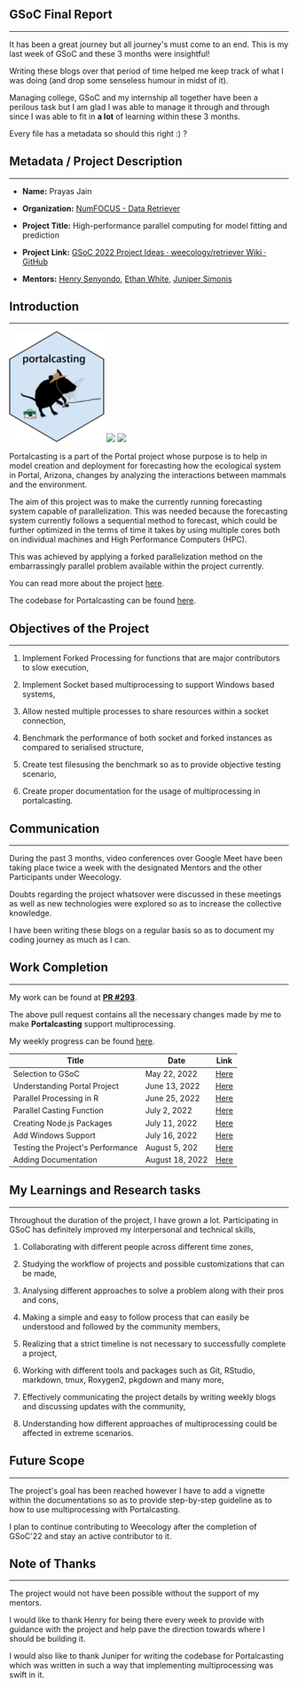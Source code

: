 ## GSoC Final Report

---

It has been a great journey but all journey's must come to an end. This is my last week of GSoC and these 3 months were insightful!

Writing these blogs over that period of time helped me keep track of what I was doing (and drop some senseless humour in midst of it).

Managing college, GSoC and my internship all together have been a perilous task but I am glad I was able to manage it through and through since I was able to fit in **a lot** of learning within these 3 months.

Every file has a metadata so should this right :) ?

## Metadata / Project Description

---

- **Name:** Prayas Jain

- **Organization:** [NumFOCUS - Data Retriever](https://github.com/weecology/retriever)

- **Project Title:** High-performance parallel computing for model fitting and prediction

- **Project Link:** [GSoC 2022 Project Ideas · weecology/retriever Wiki · GitHub](https://github.com/weecology/retriever/wiki/GSoC-2022-Project-Ideas#high-performance-parallel-computing-for-model-fitting-and-prediction-in-portalcasting)

- **Mentors:**  [Henry Senyondo](https://github.com/henrykironde), [Ethan White](https://github.com/ethanwhite), [Juniper Simonis](https://github.com/juniperlsimonis)

## Introduction

---

![](https://raw.githubusercontent.com/PrayasJ/PrayasJ.github.io/master/src/img/portalcasting.png) ![](https://upload.wikimedia.org/wikipedia/commons/thumb/7/7c/Google_Summer_of_Code_sun_logo_2022.svg/240px-Google_Summer_of_Code_sun_logo_2022.svg.png) ![](https://upload.wikimedia.org/wikipedia/commons/thumb/1/1b/R_logo.svg/310px-R_logo.svg.png)

Portalcasting is a part of the Portal project whose purpose is to help in model
creation and deployment for forecasting how the ecological system in Portal,
Arizona, changes by analyzing the interactions between mammals and the
environment.

The aim of this project was to make the currently running forecasting system capable of parallelization. This was needed because the forecasting system currently follows a sequential method to forecast, which could be further optimized in the terms of time it takes by using multiple cores both on individual machines and High Performance Computers (HPC). 

This was achieved by applying a forked parallelization method on the embarrassingly parallel problem available within the project currently.

You can read more about the project [here](https://summerofcode.withgoogle.com/media/user/93201a7f92cf/proposal/gAAAAABjHcXXWWx2MV3Y8H_8mC__S8fcqcEGR786ouHlYWGcoWkfDpOwr4f5BT-YrDg4Zb3AQSd1WsY9NMKWFyboAQ-Dkj9t_H1ChQpstO9iu4lDQR53O2Q=.pdf).

The codebase for Portalcasting can be found [here](https://github.com/weecology/portalcasting).

## Objectives of the Project

---

1. Implement Forked Processing for functions that are major contributors to slow execution,

2. Implement Socket based multiprocessing to support Windows based systems,

3. Allow nested multiple processes to share resources within a socket connection,

4. Benchmark the performance of both socket and forked instances as compared to serialised structure,

5. Create test filesusing the benchmark so as to provide objective testing scenario,

6. Create proper documentation for the usage of multiprocessing in portalcasting.

## Communication

---

During the past 3 months, video conferences over Google Meet have been taking place twice a week with the designated Mentors and the other Participants under Weecology. 

Doubts regarding the project whatsover were discussed in these meetings as well as new technologies were explored so as to increase the collective knowledge.

I have been writing these blogs on a regular basis so as to document my coding journey as much as I can.

## Work Completion

---

My work can be found at [**PR #293**](https://github.com/weecology/portalcasting/pull/293).

The above pull request contains all the necessary changes made by me to make **Portalcasting** support multiprocessing.

My weekly progress can be found [here](https://prayasj.github.io/#/blogs).

| Title                             | Date            | Link                                        |
| --------------------------------- | --------------- | ------------------------------------------- |
| Selection to GSoC                 | May 22, 2022    | [Here](https://prayasj.github.io/#/blogs/0) |
| Understanding Portal Project      | June 13, 2022   | [Here](https://prayasj.github.io/#/blogs/1) |
| Parallel Processing in R          | June 25, 2022   | [Here](https://prayasj.github.io/#/blogs/2) |
| Parallel Casting Function         | July 2, 2022    | [Here](https://prayasj.github.io/#/blogs/3) |
| Creating Node.js Packages         | July 11, 2022   | [Here](https://prayasj.github.io/#/blogs/4) |
| Add Windows Support               | July 16, 2022   | [Here](https://prayasj.github.io/#/blogs/5) |
| Testing the Project's Performance | August 5, 202   | [Here](https://prayasj.github.io/#/blogs/6) |
| Adding Documentation              | August 18, 2022 | [Here](https://prayasj.github.io/#/blogs/7) |

## My Learnings and Research tasks

---

Throughout the duration of the project, I have grown  a lot. Participating in GSoC has definitely improved my interpersonal and technical skills,

1. Collaborating with different people across different time zones,

2. Studying the workflow of projects and possible customizations that can be made,

3. Analysing different approaches to solve a problem along with their pros and cons,

4. Making a simple and easy to follow process that can easily be understood and followed by the community members,

5. Realizing that a strict timeline is not necessary to successfully complete a project,

6. Working with different tools and packages such as Git, RStudio, markdown, tmux, Roxygen2, pkgdown and many more,

7. Effectively communicating the project details by writing weekly blogs and discussing updates with the community,

8. Understanding how different approaches of multiprocessing could be affected in extreme scenarios.

## Future Scope

---

The project's goal has been reached however I have to add a vignette within the documentations so as to provide step-by-step guideline as to how to use multiprocessing with Portalcasting.

I plan to continue contributing to Weecology after the completion of GSoC'22 and stay an active contributor to it.

## Note of Thanks

---

The project would not have been possible without the support of my mentors.

I would like to thank Henry for being there every week to provide with guidance with the project and help pave the direction towards where I should be building it.

I would also like to thank Juniper for writing the codebase for Portalcasting which was written in such a way that implementing multiprocessing was swift in it.
